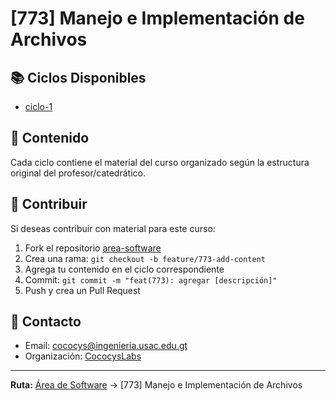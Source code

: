 # [773] Manejo e Implementación de Archivos

## 📚 Ciclos Disponibles

- [ciclo-1](./ciclo-1/)

## 📁 Contenido

Cada ciclo contiene el material del curso organizado según la estructura original del profesor/catedrático.

## 🤝 Contribuir

Si deseas contribuir con material para este curso:

1. Fork el repositorio [area-software](https://github.com/CococysLabs/area-software)
2. Crea una rama: `git checkout -b feature/773-add-content`
3. Agrega tu contenido en el ciclo correspondiente
4. Commit: `git commit -m "feat(773): agregar [descripción]"`
5. Push y crea un Pull Request

## 📧 Contacto

- Email: cococys@ingenieria.usac.edu.gt
- Organización: [CococysLabs](https://github.com/CococysLabs)

---

**Ruta:** [Área de Software](../) → [773] Manejo e Implementación de Archivos
